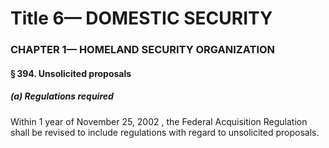 
# Title 6— DOMESTIC SECURITY
### CHAPTER 1— HOMELAND SECURITY ORGANIZATION
#### § 394. Unsolicited proposals
##### (a) Regulations required

Within 1 year of November 25, 2002 , the Federal Acquisition Regulation shall be revised to include regulations with regard to unsolicited proposals.
